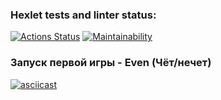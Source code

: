 ### Hexlet tests and linter status:
[![Actions Status](https://github.com/lemantik/java-project-lvl1/workflows/hexlet-check/badge.svg)](https://github.com/lemantik/java-project-lvl1/actions)
[![Maintainability](https://api.codeclimate.com/v1/badges/2a2339a91b9943b97320/maintainability)](https://codeclimate.com/github/lemantik/java-project-lvl1/maintainability)
 ### Запуск первой игры - Even (Чёт/нечет) 
[![asciicast](https://asciinema.org/a/ozf6M2nzO6GdeosQWEuovxNsN.svg)](https://asciinema.org/a/ozf6M2nzO6GdeosQWEuovxNsN)
